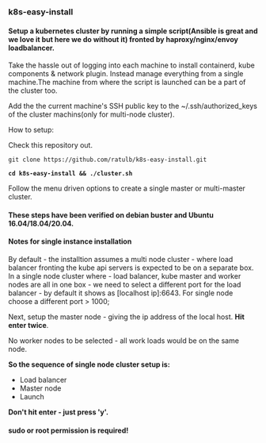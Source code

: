 ### k8s-easy-install
#### Setup a kubernetes cluster by running a simple script(Ansible is great and we love it but here we do without it) fronted by haproxy/nginx/envoy loadbalancer.

Take the hassle out of logging into each machine to install containerd, kube components & network plugin. Instead manage everything from a single machine.The machine from where the script is launched can be a part of the cluster too. 

Add the the current machine's SSH public key to the ~/.ssh/authorized_keys of the cluster machins(only for multi-node cluster).

How to setup:

Check this repository out. 

`git clone https://github.com/ratulb/k8s-easy-install.git`


<b> `cd k8s-easy-install && ./cluster.sh`</b>

Follow the menu driven options to create a single master or multi-master cluster.

#### These steps have been verified on debian buster and Ubuntu 16.04/18.04/20.04.

#### Notes for single instance installation
By default - the installtion assumes a multi node cluster - where load balancer fronting the kube api servers is expected to be on a separate box. In a single node cluster where - load balancer, kube master and worker nodes are all in one box - we need to select a different port for the load balancer - by default it shows as [localhost ip]:6643.
For single node choose a different port > 1000;

Next, setup the master node - giving the ip address of the local host. <b> Hit enter twice</b>.

No worker nodes to be selected - all work loads would be on the same node.

<b> So the sequence of single node cluster setup is:</b>
- Load balancer
- Master node
- Launch

<b> Don't hit enter - just press 'y'.</b>

#### sudo or root permission is required!


